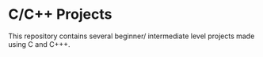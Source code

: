 # C/C++ Projects

This repository contains several beginner/ intermediate level projects made using C and C+++.
